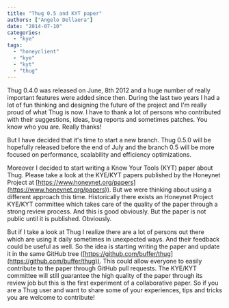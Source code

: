```yaml
---
title: "Thug 0.5 and KYT paper"
authors: ["Angelo Dellaera"]
date: "2014-07-10"
categories: 
  - "kye"
tags: 
  - "honeyclient"
  - "kye"
  - "kyt"
  - "thug"
---
```


Thug 0.4.0 was released on June, 8th 2012 and a huge number of really important features were added since then. During the last two years I had a lot of fun thinking and designing the future of the project and I'm really proud of what Thug is now. I have to thank a lot of persons who contributed with their suggestions, ideas, bug reports and sometimes patches. You know who you are. Really thanks!  
  
But I have decided that it's time to start a new branch. Thug 0.5.0 will be hopefully released before the end of July and the branch 0.5 will be more focused on performance, scalability and efficiency optimizations.  
  
Moreover I decided to start writing a Know Your Tools (KYT) paper about Thug. Please take a look at the KYE/KYT papers published by the Honeynet Project at [https://www.honeynet.org/papers](https://www.honeynet.org/papers)). But we were thinking about using a different approach this time. Historically there exists an Honeynet Project KYE/KYT committee which takes care of the quality of the paper through a strong review process. And this is good obviously. But the paper is not public until it is published. Obviously.  
  
But if I take a look at Thug I realize there are a lot of persons out there which are using it daily sometimes in unexpected ways. And their feedback could be useful as well. So the idea is starting writing the paper and update it in the same GitHub tree ([https://github.com/buffer/thug](https://github.com/buffer/thug)). This could allow everyone to easily contribute to the paper through GitHub pull requests. The KYE/KYT committee will still guarantee the high quality of the paper through its review job but this is the first experiment of a collaborative paper. So if you are a Thug user and want to share some of your experiences, tips and tricks you are welcome to contribute!
